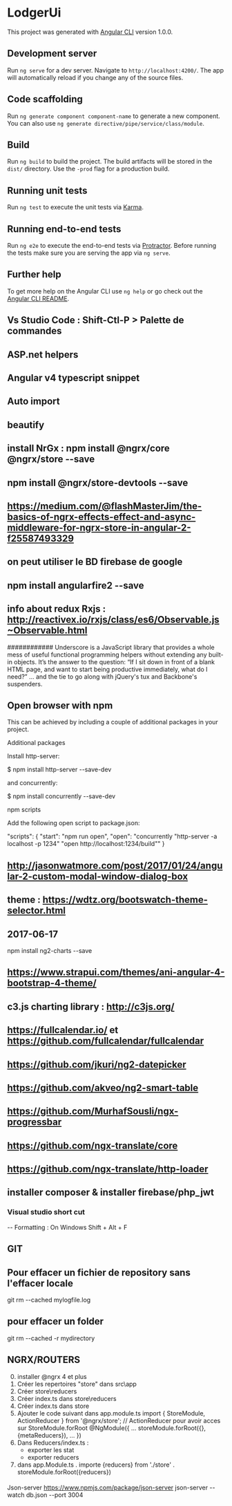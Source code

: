 # LodgerUi

This project was generated with [Angular CLI](https://github.com/angular/angular-cli) version 1.0.0.

## Development server

Run `ng serve` for a dev server. Navigate to `http://localhost:4200/`. The app will automatically reload if you change any of the source files.

## Code scaffolding

Run `ng generate component component-name` to generate a new component. You can also use `ng generate directive/pipe/service/class/module`.

## Build

Run `ng build` to build the project. The build artifacts will be stored in the `dist/` directory. Use the `-prod` flag for a production build.

## Running unit tests

Run `ng test` to execute the unit tests via [Karma](https://karma-runner.github.io).

## Running end-to-end tests

Run `ng e2e` to execute the end-to-end tests via [Protractor](http://www.protractortest.org/).
Before running the tests make sure you are serving the app via `ng serve`.

## Further help

To get more help on the Angular CLI use `ng help` or go check out the [Angular CLI README](https://github.com/angular/angular-cli/blob/master/README.md).

## Vs Studio Code : Shift-Ctl-P > Palette de commandes
## ASP.net helpers
## Angular v4 typescript snippet
## Auto import 
## beautify 
## install NrGx  : npm install @ngrx/core @ngrx/store --save
##                 npm install @ngrx/store-devtools --save
## https://medium.com/@flashMasterJim/the-basics-of-ngrx-effects-effect-and-async-middleware-for-ngrx-store-in-angular-2-f25587493329
## on peut utiliser le BD firebase de google
## npm install angularfire2 --save
## info about redux  Rxjs : http://reactivex.io/rxjs/class/es6/Observable.js~Observable.html


############ 
Underscore is a JavaScript library that provides a whole mess of useful functional programming helpers without extending any built-in objects. It’s the answer to the question: “If I sit down in front of a blank HTML page, and want to start being productive immediately, what do I need?” … and the tie to go along with jQuery's tux and Backbone's suspenders.


## Open browser with npm 
This can be achieved by including a couple of additional packages in your project.

Additional packages

Install http-server:

$ npm install http-server --save-dev

and concurrently:

$ npm install concurrently --save-dev

npm scripts

Add the following open script to package.json:

"scripts": {
    "start": "npm run open",
    "open": "concurrently \"http-server -a localhost -p 1234\" \"open http://localhost:1234/build\""
 }


## http://jasonwatmore.com/post/2017/01/24/angular-2-custom-modal-window-dialog-box


## theme : https://wdtz.org/bootswatch-theme-selector.html

## 2017-06-17
npm install ng2-charts --save

## https://www.strapui.com/themes/ani-angular-4-bootstrap-4-theme/
## c3.js charting library  : http://c3js.org/
## https://fullcalendar.io/   et https://github.com/fullcalendar/fullcalendar 
## https://github.com/jkuri/ng2-datepicker
## https://github.com/akveo/ng2-smart-table
## https://github.com/MurhafSousli/ngx-progressbar
## https://github.com/ngx-translate/core
## https://github.com/ngx-translate/http-loader
## installer composer & installer firebase/php_jwt

### Visual studio short cut
-- Formatting  : On Windows Shift + Alt + F

GIT
-----------
## Pour effacer un fichier de repository sans l'effacer locale
git rm --cached mylogfile.log
## pour effacer un folder
git rm --cached -r mydirectory

NGRX/ROUTERS
------------
0. installer @ngrx 4 et plus
1. Créer les repertoires  "store"  dans src\app
2. Créer store\reducers
3. Créer index.ts dans store\reducers 
4. Créer index.ts dans store
5. Ajouter le code suivant dans app.module.ts
    import { StoreModule, ActionReducer } from '@ngrx/store';  // ActionReducer  pour avoir acces sur StoreModule.forRoot
    @NgModule({ ... 
    storeModule.forRoot({},{metaReducers}),
    ... })
6. Dans Reducers/index.ts : 
    - exporter les stat 
    - exporter reducers
7. dans app.Module.ts
    . importe {reducers} from './store'
    . storeModule.forRoot({reducers}) 



####
Json-server
https://www.npmjs.com/package/json-server
json-server --watch db.json --port 3004




